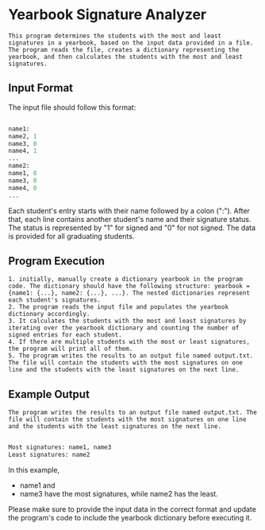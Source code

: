 # Yearbook Signature Analyzer
    This program determines the students with the most and least signatures in a yearbook, based on the input data provided in a file. The program reads the file, creates a dictionary representing the yearbook, and then calculates the students with the most and least signatures.

## Input Format

The input file should follow this format:
```python

name1:
name2, 1
name3, 0
name4, 1
...
name2:
name1, 0
name3, 0
name4, 0
...

```

Each student's entry starts with their name followed by a colon (":"). After that, each line contains another student's name and their signature status. The status is represented by "1" for signed and "0" for not signed. The data is provided for all graduating students.


## Program Execution


    1. initially, manually create a dictionary yearbook in the program code. The dictionary should have the following structure: yearbook = {name1: {...}, name2: {...}, ...}. The nested dictionaries represent each student's signatures.
    2. The program reads the input file and populates the yearbook dictionary accordingly.
    3. It calculates the students with the most and least signatures by iterating over the yearbook dictionary and counting the number of signed entries for each student.
    4. If there are multiple students with the most or least signatures, the program will print all of them.
    5. The program writes the results to an output file named output.txt. The file will contain the students with the most signatures on one line and the students with the least signatures on the next line.

## Example Output
    The program writes the results to an output file named output.txt. The file will contain the students with the most signatures on one line and the students with the least signatures on the next line.
```python

Most signatures: name1, name3
Least signatures: name2

```

In this example, 
- name1
 and 
- name3
 have the most signatures, while name2 has the least.

Please make sure to provide the input data in the correct format and update the program's code to include the yearbook dictionary before executing it.